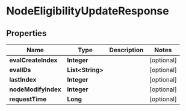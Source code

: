 

# NodeEligibilityUpdateResponse


## Properties

Name | Type | Description | Notes
------------ | ------------- | ------------- | -------------
**evalCreateIndex** | **Integer** |  |  [optional]
**evalIDs** | **List&lt;String&gt;** |  |  [optional]
**lastIndex** | **Integer** |  |  [optional]
**nodeModifyIndex** | **Integer** |  |  [optional]
**requestTime** | **Long** |  |  [optional]



